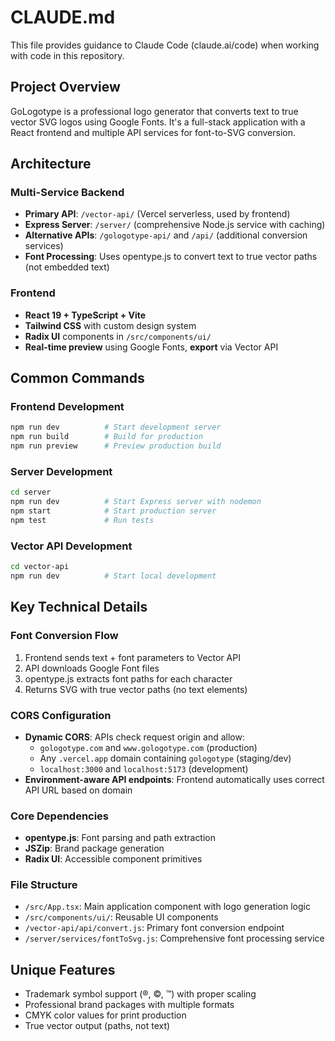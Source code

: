 # CLAUDE.md

This file provides guidance to Claude Code (claude.ai/code) when working with code in this repository.

## Project Overview

GoLogotype is a professional logo generator that converts text to true vector SVG logos using Google Fonts. It's a full-stack application with a React frontend and multiple API services for font-to-SVG conversion.

## Architecture

### Multi-Service Backend
- **Primary API**: `/vector-api/` (Vercel serverless, used by frontend)
- **Express Server**: `/server/` (comprehensive Node.js service with caching)
- **Alternative APIs**: `/gologotype-api/` and `/api/` (additional conversion services)
- **Font Processing**: Uses opentype.js to convert text to true vector paths (not embedded text)

### Frontend
- **React 19 + TypeScript + Vite**
- **Tailwind CSS** with custom design system
- **Radix UI** components in `/src/components/ui/`
- **Real-time preview** using Google Fonts, **export** via Vector API

## Common Commands

### Frontend Development
```bash
npm run dev          # Start development server
npm run build        # Build for production
npm run preview      # Preview production build
```

### Server Development
```bash
cd server
npm run dev          # Start Express server with nodemon
npm start            # Start production server
npm test             # Run tests
```

### Vector API Development
```bash
cd vector-api
npm run dev          # Start local development
```

## Key Technical Details

### Font Conversion Flow
1. Frontend sends text + font parameters to Vector API
2. API downloads Google Font files
3. opentype.js extracts font paths for each character
4. Returns SVG with true vector paths (no text elements)

### CORS Configuration
- **Dynamic CORS**: APIs check request origin and allow:
  - `gologotype.com` and `www.gologotype.com` (production)
  - Any `.vercel.app` domain containing `gologotype` (staging/dev)
  - `localhost:3000` and `localhost:5173` (development)
- **Environment-aware API endpoints**: Frontend automatically uses correct API URL based on domain

### Core Dependencies
- **opentype.js**: Font parsing and path extraction
- **JSZip**: Brand package generation
- **Radix UI**: Accessible component primitives

### File Structure
- `/src/App.tsx`: Main application component with logo generation logic
- `/src/components/ui/`: Reusable UI components
- `/vector-api/api/convert.js`: Primary font conversion endpoint
- `/server/services/fontToSvg.js`: Comprehensive font processing service

## Unique Features
- Trademark symbol support (®, ©, ™) with proper scaling
- Professional brand packages with multiple formats
- CMYK color values for print production
- True vector output (paths, not text)